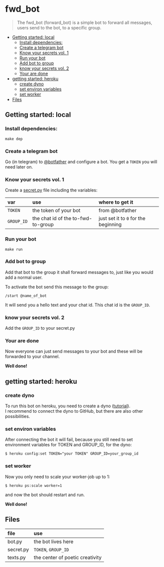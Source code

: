 # fwd_bot

> The fwd_bot (forward_bot) is a simple bot to forward all messages, users send to the bot, to a specific group.

- [Getting started: local](#Getting-started-local)
  - [Install dependencies:](#Install-dependencies)
  - [Create a telegram bot](#Create-a-telegram-bot)
  - [Know your secrets vol. 1](#Know-your-secrets-vol-1)
  - [Run your bot](#Run-your-bot)
  - [Add bot to group](#Add-bot-to-group)
  - [know your secrets vol. 2](#know-your-secrets-vol-2)
  - [Your are done](#Your-are-done)
- [getting started: heroku](#getting-started-heroku)
  - [create dyno](#create-dyno)
  - [set environ variables](#set-environ-variables)
  - [set worker](#set-worker)
- [Files](#Files)

## Getting started: local

### Install dependencies:
```shell
make dep
```
### Create a telegram bot 
Go (in telegram) to [@botfather](https://web.telegram.org/#/im?p=@BotFather) and configure a bot. You get a `TOKEN` you will need later on.

### Know your secrets vol. 1
Create a [secret.py](./secret.py) file including the variables:

| var        | use                                | where to get it                      |
| :--------- | :--------------------------------- | :----------------------------------- |
| `TOKEN`    | the token of your bot              | from @botfather                      |
| `GROUP_ID` | the chat id of the to-fwd-to-group | just set it to `0` for the beginning |

### Run your bot
```shell
make run
```

### Add bot to group
Add that bot to the group it shall forward messages to, just like you would add a normal user.

To activate the bot send this message to the group:
```text
/start @name_of_bot 
```
It will send you a hello text and your chat id. This chat id is the `GROUP_ID`.

### know your secrets vol. 2
Add the `GROUP_ID` to your secret.py

### Your are done
Now everyone can just send messages to your bot and these will be forwarded to your channel.

**Well done!**

## getting started: heroku

### create dyno
To run this bot on heroku, you need to create a dyno ([tutorial](https://devcenter.heroku.com/articles/getting-started-with-python)).  
I recommend to connect the dyno to GitHub, but there are also other possibilities.


### set environ variables
After connecting the bot it will fail, because you still need to set environment variables for TOKEN and GROUP_ID, for the dyno:

```shell
$ heroku config:set TOKEN="your TOKEN" GROUP_ID=your_group_id
```

### set worker
Now you only need to scale your worker-job up to 1:

```shell
$ heroku ps:scale worker=1
```

and now the bot should restart and run.

**Well done!**

## Files

| file      | use                             |
| :-------- | :------------------------------ |
| bot.py    | the bot lives here              |
| secret.py | `TOKEN`, `GROUP_ID`             |
| texts.py  | the center of poetic creativity |